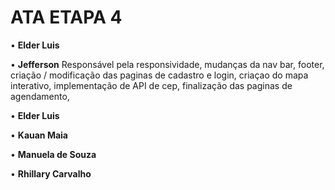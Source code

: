 # ATA ETAPA 4
• **Elder Luis**


• **Jefferson**
Responsável pela responsividade, mudanças da nav bar, footer, criação / modificação das paginas de cadastro e login, criaçao do mapa interativo, implementação de API de cep, finalização das paginas de agendamento,

• **Elder Luis**


• **Kauan Maia**


• **Manuela de Souza**


• **Rhillary Carvalho**


